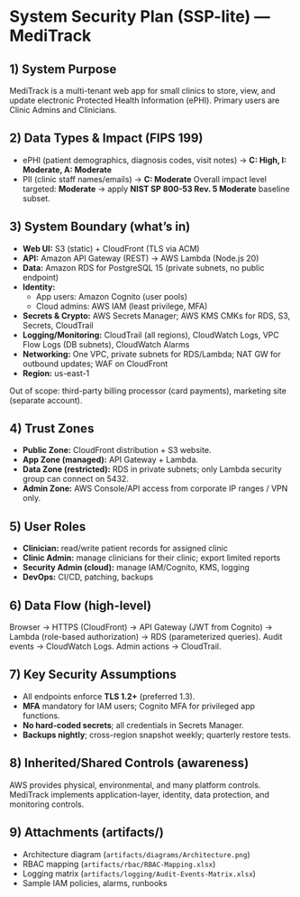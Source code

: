 # System Security Plan (SSP-lite) — MediTrack

## 1) System Purpose
MediTrack is a multi-tenant web app for small clinics to store, view, and update electronic Protected Health Information (ePHI). Primary users are Clinic Admins and Clinicians.

## 2) Data Types & Impact (FIPS 199)
- ePHI (patient demographics, diagnosis codes, visit notes) → **C: High, I: Moderate, A: Moderate**
- PII (clinic staff names/emails) → **C: Moderate**
Overall impact level targeted: **Moderate** → apply **NIST SP 800-53 Rev. 5 Moderate** baseline subset.

## 3) System Boundary (what’s in)
- **Web UI:** S3 (static) + CloudFront (TLS via ACM)
- **API:** Amazon API Gateway (REST) → AWS Lambda (Node.js 20)
- **Data:** Amazon RDS for PostgreSQL 15 (private subnets, no public endpoint)
- **Identity:** 
  - App users: Amazon Cognito (user pools)
  - Cloud admins: AWS IAM (least privilege, MFA)
- **Secrets & Crypto:** AWS Secrets Manager; AWS KMS CMKs for RDS, S3, Secrets, CloudTrail
- **Logging/Monitoring:** CloudTrail (all regions), CloudWatch Logs, VPC Flow Logs (DB subnets), CloudWatch Alarms
- **Networking:** One VPC, private subnets for RDS/Lambda; NAT GW for outbound updates; WAF on CloudFront
- **Region:** us-east-1

Out of scope: third-party billing processor (card payments), marketing site (separate account).

## 4) Trust Zones
- **Public Zone:** CloudFront distribution + S3 website.
- **App Zone (managed):** API Gateway + Lambda.
- **Data Zone (restricted):** RDS in private subnets; only Lambda security group can connect on 5432.
- **Admin Zone:** AWS Console/API access from corporate IP ranges / VPN only.

## 5) User Roles
- **Clinician:** read/write patient records for assigned clinic
- **Clinic Admin:** manage clinicians for their clinic; export limited reports
- **Security Admin (cloud):** manage IAM/Cognito, KMS, logging
- **DevOps:** CI/CD, patching, backups

## 6) Data Flow (high-level)
Browser → HTTPS (CloudFront) → API Gateway (JWT from Cognito) → Lambda (role-based authorization) → RDS (parameterized queries). Audit events → CloudWatch Logs. Admin actions → CloudTrail.

## 7) Key Security Assumptions
- All endpoints enforce **TLS 1.2+** (preferred 1.3).
- **MFA** mandatory for IAM users; Cognito MFA for privileged app functions.
- **No hard-coded secrets**; all credentials in Secrets Manager.
- **Backups nightly**; cross-region snapshot weekly; quarterly restore tests.

## 8) Inherited/Shared Controls (awareness)
AWS provides physical, environmental, and many platform controls. MediTrack implements application-layer, identity, data protection, and monitoring controls.

## 9) Attachments (artifacts/)
- Architecture diagram (`artifacts/diagrams/Architecture.png`)
- RBAC mapping (`artifacts/rbac/RBAC-Mapping.xlsx`)
- Logging matrix (`artifacts/logging/Audit-Events-Matrix.xlsx`)
- Sample IAM policies, alarms, runbooks
